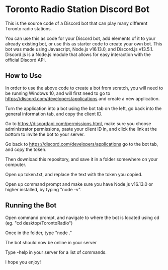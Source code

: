 # Toronto Radio Station Discord Bot

This is the source code of a Discord bot that can play many different Toronto radio stations.

You can use this as code for your Discord bot, add elements of it to your already existing bot, or use this as starter code to create your own bot.
This bot was made using Javascript, Node.js v16.13.0, and Discord.js v13.5.1.
Discord.js is a Node.js module that allows for easy interaction with the official Discord API.

## How to Use

In order to use the above code to create a bot from scratch, you will need to be running Windows 10, and will first need to go to https://discord.com/developers/applications and create a new application.

Turn the application into a bot using the bot tab on the left, go back into the general information tab, and copy the client ID.

Go to https://discordapi.com/permissions.html, make sure you choose administrator permissions, paste your client ID in, and click the link at the bottom to invite the bot to your server.

Go back to https://discord.com/developers/applications go to the bot tab, and copy the token.

Then download this repository, and save it in a folder somewhere on your computer.

Open up token.txt, and replace the text with the token you copied.

Open up command prompt and make sure you have Node.js v16.13.0 or higher installed, by typing "node -v".

## Running the Bot
Open command prompt, and navigate to where the bot is located using cd (eg. "cd desktop/TorontoRadio")

Once in the folder, type "node ."

The bot should now be online in your server

Type -help in your server for a list of commands.

I hope you enjoy!
